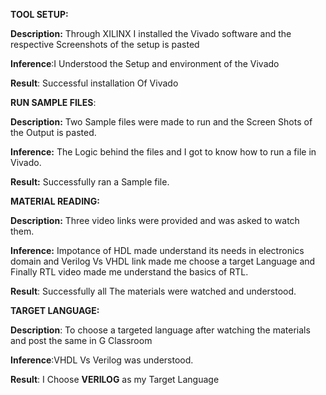 **TOOL SETUP:**

**Description:** Through XILINX I installed the Vivado software and the respective Screenshots of the setup is pasted 

**Inference**:I Understood the Setup and environment of the Vivado 

**Result**: Successful installation Of Vivado

**RUN SAMPLE FILES**:

**Description:** Two Sample files were made to run and the Screen Shots of the Output is pasted.

**Inference:** The Logic behind the files and I got to know how to run a file in Vivado.

**Result:** Successfully ran a Sample file.

**MATERIAL READING:**

**Description:** Three video links were provided and was asked to watch them.

**Inference:** Impotance of HDL made understand its needs in electronics domain and Verilog Vs VHDL link made me choose a target Language and Finally RTL video made me understand the basics of RTL.

**Result**: Successfully all The materials were watched and understood.

**TARGET LANGUAGE:**

**Description**: To choose a targeted language after watching the materials and post the same in G Classroom

**Inference**:VHDL Vs Verilog was understood.

**Result**: I Choose **VERILOG** as my Target Language

